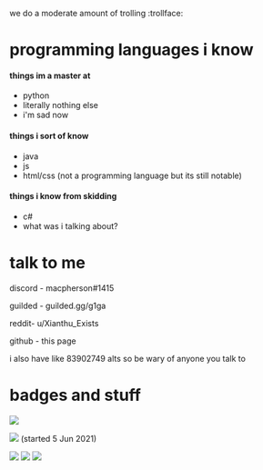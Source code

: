 we do a moderate amount of trolling :trollface:

# programming languages i know
#### things im a master at
- python
- literally nothing else
- i'm sad now
#### things i sort of know
- java
- js
- html/css (not a programming language but its still notable)
#### things i know from skidding
- c#
- what was i talking about?

# talk to me
discord - macpherson#1415

guilded - guilded.gg/g1ga

reddit- u/Xianthu_Exists

github - this page

i also have like 83902749 alts so be wary of anyone you talk to

# badges and stuff
<img align="center" src="https://github-readme-stats.vercel.app/api/?username=Errorcrafter&theme=prussian"/>


<img src="https://komarev.com/ghpvc/?username=Errorcrafter2&color=brightgreen&style=flat-square"> (started 5 Jun 2021)


<img src="https://img.shields.io/github/followers/Errorcrafter?color=blue&logo=red&logoColor=red&style=flat-square"> <img src="https://img.shields.io/badge/aaaaaaaaaaaaaaa-aaaaaa-yellow?style=flat-square"> <img src="https://img.shields.io/badge/hail-sun%20corp-ff6739?style=flat-square">
